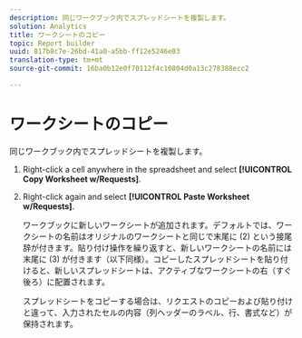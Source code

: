 ```yaml
---
description: 同じワークブック内でスプレッドシートを複製します。
solution: Analytics
title: ワークシートのコピー
topic: Report builder
uuid: 817b8c7e-26bd-41a0-a5bb-ff12e5246e03
translation-type: tm+mt
source-git-commit: 16ba0b12e0f70112f4c10804d0a13c278388ecc2

---
```



# ワークシートのコピー

同じワークブック内でスプレッドシートを複製します。

1. Right-click a cell anywhere in the spreadsheet and select **[!UICONTROL Copy Worksheet w/Requests]**.
1. Right-click again and select **[!UICONTROL Paste Worksheet w/Requests]**.

   ワークブックに新しいワークシートが追加されます。デフォルトでは、ワークシートの名前はオリジナルのワークシートと同じで末尾に (2) という接尾辞が付きます。貼り付け操作を繰り返すと、新しいワークシートの名前には末尾に (3) が付きます（以下同様）。コピーしたスプレッドシートを貼り付けると、新しいスプレッドシートは、アクティブなワークシートの右（すぐ後ろ）に配置されます。

   スプレッドシートをコピーする場合は、リクエストのコピーおよび貼り付けと違って、入力されたセルの内容（列ヘッダーのラベル、行、書式など）が保持されます。
